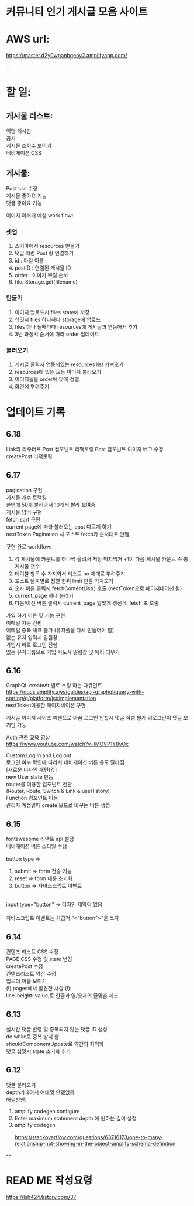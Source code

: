 # 커뮤니티 인기 게시글 모음 사이트

# AWS url:
https://master.d2y0wpanbqeoy2.amplifyapp.com/

--

# 할 일:
## 게시물 리스트:
익명 게시판<br>
공지<br>
게시물 조회수 보이기<br>
네비게이션 CSS<br>


## 게시물:
Post css 수정<br>
게시물 좋아요 기능<br>
댓글 좋아요 기능<br>

이미지 여러개
예상 work flow:

### 셋업
1. 스키마에서 resources 만들기
2. 댓글 처럼 Post 랑 연결하기 
3. id : 파일 이름
4. postID : 연결된 게시물 ID
5. order : 이미지 뿌릴 순서
6. file: Storage.get(filename)

### 만들기
1. 이미지 업로드시 files state에 저장
2. 섭밋시 files 하나하나 storage에 업로드
3. files 하나 돌때마다 resources에 게시글과 연동해서 추가
4. 3번 과정시 순서에 따라 order 업데이트

### 불러오기
1. 게시글 클릭시 연동되있는 resources list 가져오기
2. resources에 있는 모든 이미지 불러오기
3. 이미지들을 order에 맞게 정렬
4. 화면에 뿌려주기


# 업데이트 기록
## 6.18
Link와 라우터로 Post 컴포넌트 리팩토링
Post 컴포넌트 이미지 버그 수정
createPost 리팩토링



## 6.17
pagination 구현<br>
게시물 개수 트랙킹<br>
한번에 50개 불러와서 10개씩 짤라 보여줌<br>
게시물 넘버 구현<br>
fetch sort 구현<br>
current page에 따라 불러오는 post 다르게 하기<br>
nextToken Pagination 시 포스트 fetch가 순서대로 안됌<br>

구현 완료 workflow:
1. 각 게시물에 카운트를 하나씩 올려서 저장 마지막거 +1이 다음 게시물 카운트 즉 총 게시물 갯수
2. 테이블 항목 수 가져와서 리스트 no 제대로 뿌려주기
3. 포스트 날짜별로 정렬 한뒤 limit 만큼 가져오기
4. 숫자 버튼 클릭시 fetchContentList() 호출 (nextToken으로 페이지네이션 됨)
5. current_page 하나 늘리기
6. 다음/이전 버튼 클릭시 current_page 알맞게 갱신 및 fetch 또 호출



가입 하기 버튼 및 기능 구현 <br>
이메일 자동 컨펌<br>
이메일 중복 체크 불가 (유저풀을 다시 만들어야 함)<br>
없는 유저 입력시 알림창<br>
가입시 바로 로그인 진행<br>
있는 유저이름으로 가입 시도시 알림창 및 에러 띄우기<br>


## 6.16
GraphQL createAt 별로 소팅 하는 다큐먼트 <br>
https://docs.amplify.aws/guides/api-graphql/query-with-sorting/q/platform/js#implementation <br>
nextToken이용한 페이지네이션 구현<br>


게시글 이미지 사이즈 퍼센트로 바꿈
로그인 안할시 댓글 작성 불가
비로그인이 댓글 보기만 가능

Auth 관련 교육 영상 <br>
https://www.youtube.com/watch?v=lMOVP1Y8vOc<br>


Custom Log in and Log out <br>
로그인 여부 확인에 따라서 네비게이션 버튼 용도 달라짐 <br>
[새로운 디자인 패턴(?)] <br>
new User state 만듬 <br>
router를 이용한 컴포넌트 전환<br>
(Router, Route, Switch & Link & useHistory)<br>
Function 컴포넌트 이용<br>
관리자 계정일때 create 모드로 바꾸는 버튼 생성<br>


## 6.15
fontawesome 리액트 api 설정<br>
네비게이션 버튼 스타일 수정<br>
<br>
button type => <br>
1. submit => form 전송 기능<br>
2. reset => form 내용 초기화<br>
3. button => 자바스크립트 이벤트<br>
<br>
input type="button" => 디자인 제약이 있음<br>
<br>
자바스크립트 이벤트는 가급적 "<"button">"을 쓰자<br>


## 6.14
컨텐츠 리스트 CSS 수정<br>
PAGE CSS 수정 및 state 변경<br>
createPost 수정<br>
컨텐츠리스트 약간 수정<br>
업로더 이름 보이기<br>
(!) pages에서 발견한 사실 (!):<br>
line-height: value;로 한글과 영/숫자의 줄맞춤 체크<br>

## 6.13
실시간 댓글 반영 및 중복되지 않는 댓글 ID 생성<br>
do while로 중복 방지 함<br>
shouldComponentUpdate로 약간의 최적화 <br>
댓글 섭밋시 state 초기화 추가 <br>


## 6.12
댓글 불러오기 <br>
depth가 2여서 여태껏 안됐었음<br>
해결방안: <br>
1. amplify codegen configure
2. Enter maximum statement depth 에 원하는 깊이 설정
3. amplify codegen
<br><br>
https://stackoverflow.com/questions/63716173/one-to-many-relationship-not-showing-in-the-object-amplify-schema-definition



--
# READ ME 작성요령
https://lsh424.tistory.com/37<br>